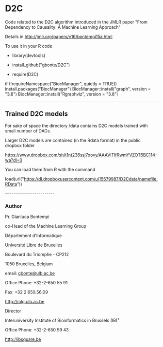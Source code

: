 # D2C

Code related to the D2C algorithm introduced in the JMLR paper 
"From Dependency to Causality: A Machine Learning Approach" 


Details in http://jmlr.org/papers/v16/bontempi15a.html



To use it in your R code

- library(devtools)

- install_github("gbonte/D2C")

- require(D2C)

if (!requireNamespace("BiocManager", quietly = TRUE))
    install.packages("BiocManager")
BiocManager::install("graph", version = "3.8")
BiocManager::install("Rgraphviz", version = "3.8")


---------------

## Trained D2C models

For sake of space the directory /data contains D2C models trained with small number
of DAGs.

Larger D2C models are contained (in the Rdata format) in the public dropbox folder

https://www.dropbox.com/sh/t1nt236ssj7oovy/AAAVITlfRwmYVZOT6BC114-wa?dl=0

You can  load them from R with the command

load(url("https://dl.dropboxusercontent.com/u/15579987/D2Cdata/namefile.RData"))



—-----------------------
### Author 

Pr. Gianluca Bontempi

co-Head of the Machine Learning Group

Département d'Informatique

Université Libre de Bruxelles

Boulevard du Triomphe - CP212

1050 Bruxelles, Belgium

email: gbonte@ulb.ac.be

Office Phone: +32-2-650 55 91

Fax: +32 2 650.56.09

http://mlg.ulb.ac.be


 
Director

Interuniversity Institute of Bioinformatics in Brussels (IB)²

Office Phone: +32-2-650 59 43

http://ibsquare.be 
